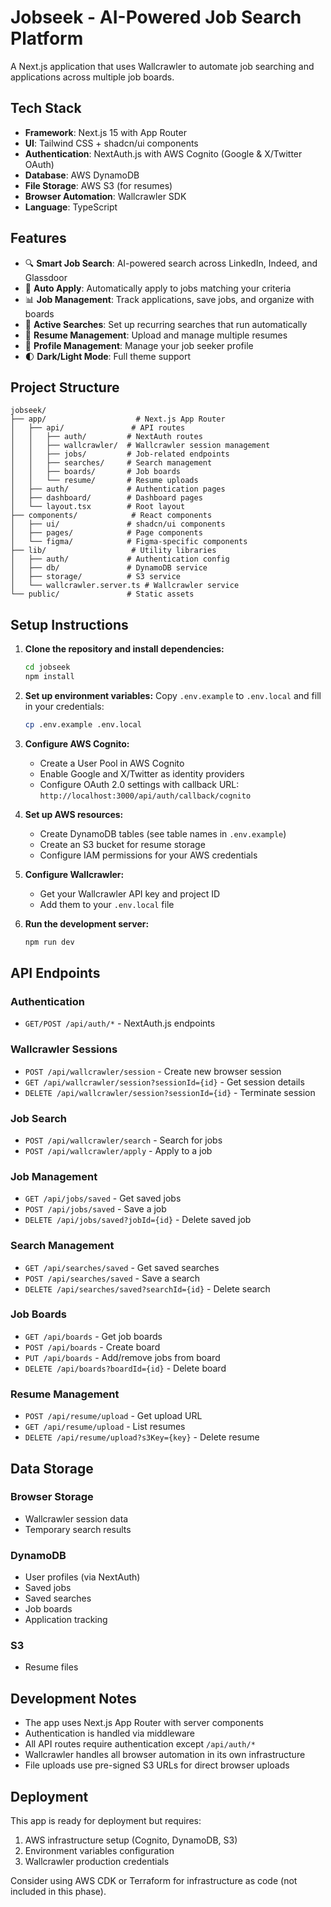 # Jobseek - AI-Powered Job Search Platform

A Next.js application that uses Wallcrawler to automate job searching and applications across multiple job boards.

## Tech Stack

- **Framework**: Next.js 15 with App Router
- **UI**: Tailwind CSS + shadcn/ui components
- **Authentication**: NextAuth.js with AWS Cognito (Google & X/Twitter OAuth)
- **Database**: AWS DynamoDB
- **File Storage**: AWS S3 (for resumes)
- **Browser Automation**: Wallcrawler SDK
- **Language**: TypeScript

## Features

- 🔍 **Smart Job Search**: AI-powered search across LinkedIn, Indeed, and Glassdoor
- 🤖 **Auto Apply**: Automatically apply to jobs matching your criteria
- 📊 **Job Management**: Track applications, save jobs, and organize with boards
- 🔄 **Active Searches**: Set up recurring searches that run automatically
- 📄 **Resume Management**: Upload and manage multiple resumes
- 👤 **Profile Management**: Manage your job seeker profile
- 🌓 **Dark/Light Mode**: Full theme support

## Project Structure

```
jobseek/
├── app/                    # Next.js App Router
│   ├── api/               # API routes
│   │   ├── auth/         # NextAuth routes
│   │   ├── wallcrawler/  # Wallcrawler session management
│   │   ├── jobs/         # Job-related endpoints
│   │   ├── searches/     # Search management
│   │   ├── boards/       # Job boards
│   │   └── resume/       # Resume uploads
│   ├── auth/             # Authentication pages
│   ├── dashboard/        # Dashboard pages
│   └── layout.tsx        # Root layout
├── components/            # React components
│   ├── ui/               # shadcn/ui components
│   ├── pages/            # Page components
│   └── figma/            # Figma-specific components
├── lib/                   # Utility libraries
│   ├── auth/             # Authentication config
│   ├── db/               # DynamoDB service
│   ├── storage/          # S3 service
│   └── wallcrawler.server.ts # Wallcrawler service
└── public/               # Static assets
```

## Setup Instructions

1. **Clone the repository and install dependencies:**
   ```bash
   cd jobseek
   npm install
   ```

2. **Set up environment variables:**
   Copy `.env.example` to `.env.local` and fill in your credentials:
   ```bash
   cp .env.example .env.local
   ```

3. **Configure AWS Cognito:**
   - Create a User Pool in AWS Cognito
   - Enable Google and X/Twitter as identity providers
   - Configure OAuth 2.0 settings with callback URL: `http://localhost:3000/api/auth/callback/cognito`

4. **Set up AWS resources:**
   - Create DynamoDB tables (see table names in `.env.example`)
   - Create an S3 bucket for resume storage
   - Configure IAM permissions for your AWS credentials

5. **Configure Wallcrawler:**
   - Get your Wallcrawler API key and project ID
   - Add them to your `.env.local` file

6. **Run the development server:**
   ```bash
   npm run dev
   ```

## API Endpoints

### Authentication
- `GET/POST /api/auth/*` - NextAuth.js endpoints

### Wallcrawler Sessions
- `POST /api/wallcrawler/session` - Create new browser session
- `GET /api/wallcrawler/session?sessionId={id}` - Get session details
- `DELETE /api/wallcrawler/session?sessionId={id}` - Terminate session

### Job Search
- `POST /api/wallcrawler/search` - Search for jobs
- `POST /api/wallcrawler/apply` - Apply to a job

### Job Management
- `GET /api/jobs/saved` - Get saved jobs
- `POST /api/jobs/saved` - Save a job
- `DELETE /api/jobs/saved?jobId={id}` - Delete saved job

### Search Management
- `GET /api/searches/saved` - Get saved searches
- `POST /api/searches/saved` - Save a search
- `DELETE /api/searches/saved?searchId={id}` - Delete search

### Job Boards
- `GET /api/boards` - Get job boards
- `POST /api/boards` - Create board
- `PUT /api/boards` - Add/remove jobs from board
- `DELETE /api/boards?boardId={id}` - Delete board

### Resume Management
- `POST /api/resume/upload` - Get upload URL
- `GET /api/resume/upload` - List resumes
- `DELETE /api/resume/upload?s3Key={key}` - Delete resume

## Data Storage

### Browser Storage
- Wallcrawler session data
- Temporary search results

### DynamoDB
- User profiles (via NextAuth)
- Saved jobs
- Saved searches
- Job boards
- Application tracking

### S3
- Resume files

## Development Notes

- The app uses Next.js App Router with server components
- Authentication is handled via middleware
- All API routes require authentication except `/api/auth/*`
- Wallcrawler handles all browser automation in its own infrastructure
- File uploads use pre-signed S3 URLs for direct browser uploads

## Deployment

This app is ready for deployment but requires:
1. AWS infrastructure setup (Cognito, DynamoDB, S3)
2. Environment variables configuration
3. Wallcrawler production credentials

Consider using AWS CDK or Terraform for infrastructure as code (not included in this phase).